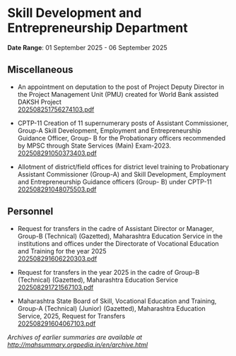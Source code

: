 # Skill Development and Entrepreneurship Department

**Date Range**: 01 September 2025 - 06 September 2025


## Miscellaneous
- An appointment on deputation to the post of Project Deputy Director in the Project Management Unit (PMU) created for World Bank assisted DAKSH Project\
  [202508251756274103.pdf](https://gr.maharashtra.gov.in/Site/Upload/Government%20Resolutions/English/202508251756274103.pdf)

- CPTP-11 Creation of 11 supernumerary posts of Assistant Commissioner, Group-A  Skill Development, Employment and Entrepreneurship Guidance Officer, Group- B for the Probationary officers  recommended by MPSC through State Services (Main) Exam-2023.\
  [202508291050373403.pdf](https://gr.maharashtra.gov.in/Site/Upload/Government%20Resolutions/English/202508291050373403.pdf)

- Allotment of district/field offices for district level training to Probationary Assistant Commissioner (Group-A) and Skill Development, Employment and Entrepreneurship Guidance officers (Group- B) under CPTP-11\
  [202508291048075503.pdf](https://gr.maharashtra.gov.in/Site/Upload/Government%20Resolutions/English/202508291048075503.pdf)

## Personnel
- Request for transfers in the cadre of Assistant Director or Manager, Group-B (Technical) (Gazetted), Maharashtra Education Service in the institutions and offices under the Directorate of Vocational Education and Training for the year 2025\
  [202508291606220303.pdf](https://gr.maharashtra.gov.in/Site/Upload/Government%20Resolutions/English/202508291606220303.......pdf)

- Request for transfers in the year 2025 in the cadre of Group-B (Technical) (Gazetted), Maharashtra Education Service\
  [202508291721567103.pdf](https://gr.maharashtra.gov.in/Site/Upload/Government%20Resolutions/English/202508291721567103.pdf)

- Maharashtra State Board of Skill, Vocational Education and Training, Group-A (Technical) (Junior) (Gazetted), Maharashtra Education Service, 2025, Request for Transfers\
  [202508291604067103.pdf](https://gr.maharashtra.gov.in/Site/Upload/Government%20Resolutions/English/202508291604067103.pdf)


*Archives of earlier summaries are available at http://mahsummary.orgpedia.in/en/archive.html*